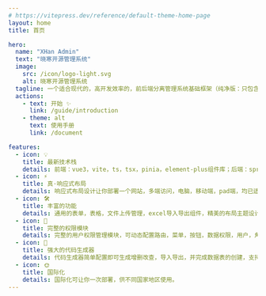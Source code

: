 ```yaml
---
# https://vitepress.dev/reference/default-theme-home-page
layout: home
title: 首页

hero:
  name: "XHan Admin"
  text: "晓寒开源管理系统"
  image:
    src: /icon/logo-light.svg
    alt: 晓寒开源管理系统
  tagline: 一个适合现代的，高开发效率的，前后端分离管理系统基础框架（纯净版：只包含管理系统的核心功能，可快速应用无需删除代码）
  actions:
    - text: 开始 ✨
      link: /guide/introduction
    - theme: alt
      text: 使用手册
      link: /document

features:
  - icon: 💡
    title: 最新技术栈
    details: 前端：vue3，vite，ts，tsx，pinia，element-plus组件库；后端：springboot3，springcloud，springcloudalibaba微服务架构
  - icon: ⚡️
    title: 真·响应式布局
    details: 响应式布局设计让你部署一个网站，多端访问，电脑，移动端，pad端，均已适配
  - icon: 🛠️
    title: 丰富的功能
    details: 通用的表单，表格，文件上传管理，excel导入导出组件，精美的布局主题设计，支持暗黑主题
  - icon: 🔩
    title: 完整的权限模块
    details: 完整的用户权限管理模块，可动态配置路由，菜单，按钮，数据权限，用户，角色，岗位，用户组。
  - icon: 🚀
    title: 强大的代码生成器
    details: 代码生成器简单配置即可生成增删改查，导入导出，并完成数据表的创建，支持直接生成至项目路径，无需任何额外操作，极大加快开发效率。
  - icon: 🌞
    title: 国际化
    details: 国际化可让你一次部署，供不同国家地区使用。
---
```

